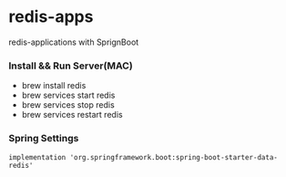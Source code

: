 # redis-apps

redis-applications with SprignBoot

### Install && Run Server(MAC)

- brew install redis
- brew services start redis
- brew services stop redis
- brew services restart redis

### Spring Settings

```
implementation 'org.springframework.boot:spring-boot-starter-data-redis'
```
